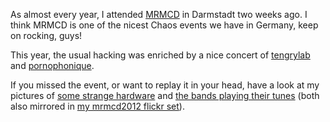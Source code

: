 <html><body><p>As almost every year, I attended <a href="http://mrmcd.net">MRMCD</a> in Darmstadt two weeks ago. I think MRMCD is one of the nicest Chaos events we have in Germany, keep on rocking, guys!



This year, the usual hacking was enriched by a nice concert of <a href="http://www.youtube.com/user/tengrylab">tengrylab</a> and <a href="http://pornophonique.de/">pornophonique</a>.



If you missed the event, or want to replay it in your head, have a look at my pictures of <a title="mrmcd2012" href="http://www.die-welt.net/pix/misc/mrmcd2012/">some strange hardware</a> and <a title="pornophonique-20120908" href="http://www.die-welt.net/pix/konzerte/pornophonique-20120908/">the bands playing their tunes</a> (both also mirrored in <a href="http://www.flickr.com/photos/zhenech/sets/72157631517754199/">my mrmcd2012 flickr set</a>).</p></body></html>